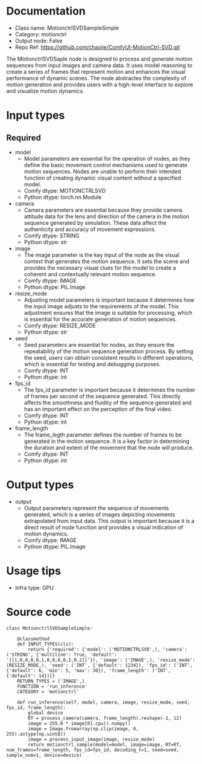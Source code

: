 # Documentation
- Class name: MotionctrlSVDSampleSimple
- Category: motionctrl
- Output node: False
- Repo Ref: https://github.com/chaojie/ComfyUI-MotionCtrl-SVD.git

The MotionctrlSVDSaple node is designed to process and generate motion sequences from input images and camera data. It uses model reasoning to create a series of frames that represent motion and enhances the visual performance of dynamic scenes. The node abstractes the complexity of motion generation and provides users with a high-level interface to explore and visualize motion dynamics.

# Input types
## Required
- model
    - Model parameters are essential for the operation of nodes, as they define the basic movement control mechanisms used to generate motion sequences. Nodes are unable to perform their intended function of creating dynamic visual content without a specified model.
    - Comfy dtype: MOTIONCTRLSVD
    - Python dtype: torch.nn.Module
- camera
    - Camera parameters are essential because they provide camera attitude data for the lens and direction of the camera in the motion sequence generated by simulation. These data affect the authenticity and accuracy of movement expressions.
    - Comfy dtype: STRING
    - Python dtype: str
- image
    - The image parameter is the key input of the node as the visual context that generates the motion sequence. It sets the scene and provides the necessary visual clues for the model to create a coherent and contextually relevant motion sequence.
    - Comfy dtype: IMAGE
    - Python dtype: PIL.Image
- resize_mode
    - Adjusting model parameters is important because it determines how the input image adjusts to the requirements of the model. This adjustment ensures that the image is suitable for processing, which is essential for the accurate generation of motion sequences.
    - Comfy dtype: RESIZE_MODE
    - Python dtype: str
- seed
    - Seed parameters are essential for nodes, as they ensure the repeatability of the motion sequence generation process. By setting the seed, users can obtain consistent results in different operations, which is essential for testing and debugging purposes.
    - Comfy dtype: INT
    - Python dtype: int
- fps_id
    - The fps_id parameter is important because it determines the number of frames per second of the sequence generated. This directly affects the smoothness and fluidity of the sequence generated and has an important effect on the perception of the final video.
    - Comfy dtype: INT
    - Python dtype: int
- frame_length
    - The frame_legth parameter defines the number of frames to be generated in the motion sequence. It is a key factor in determining the duration and extent of the movement that the node will produce.
    - Comfy dtype: INT
    - Python dtype: int

# Output types
- output
    - Output parameters represent the sequence of movements generated, which is a series of images depicting movements extrapolated from input data. This output is important because it is a direct result of node function and provides a visual indication of motion dynamics.
    - Comfy dtype: IMAGE
    - Python dtype: PIL.Image

# Usage tips
- Infra type: GPU

# Source code
```
class MotionctrlSVDSampleSimple:

    @classmethod
    def INPUT_TYPES(cls):
        return {'required': {'model': ('MOTIONCTRLSVD',), 'camera': ('STRING', {'multiline': True, 'default': '[[1,0,0,0,0,1,0,0,0,0,1,0.2]]'}), 'image': ('IMAGE',), 'resize_mode': (RESIZE_MODE,), 'seed': ('INT', {'default': 1234}), 'fps_id': ('INT', {'default': 6, 'min': 5, 'max': 30}), 'frame_length': ('INT', {'default': 14})}}
    RETURN_TYPES = ('IMAGE',)
    FUNCTION = 'run_inference'
    CATEGORY = 'motionctrl'

    def run_inference(self, model, camera, image, resize_mode, seed, fps_id, frame_length):
        global device
        RT = process_camera(camera, frame_length).reshape(-1, 12)
        image = 255.0 * image[0].cpu().numpy()
        image = Image.fromarray(np.clip(image, 0, 255).astype(np.uint8))
        image = process_input_image(image, resize_mode)
        return motionctrl_sample(model=model, image=image, RT=RT, num_frames=frame_length, fps_id=fps_id, decoding_t=1, seed=seed, sample_num=1, device=device)
```